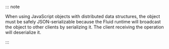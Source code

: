 ::: note

When using JavaScript objects with distributed data structures, the object must be safely JSON-serializable
because the Fluid runtime will broadcast the object to other clients by serializing it. The client receiving the
operation will deserialize it.

:::

